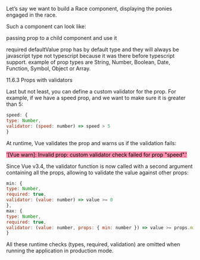 Let’s say we want to build a Race component, displaying the ponies engaged in the race.

Such a component can look like:

passing prop to a child component and use it 

required 
defaultValue
prop has by default type and they will always be javascript type not typescript because it was there before typescript support. example of prop types are String, Number, Boolean, Date, Function, Symbol, Object or Array.

11.6.3 Props with validators

Last but not least, you can define a custom validator for the prop. For example, if we have a speed prop, and we want to make sure it is greater than 5:

```js
speed: {
type: Number,
validator: (speed: number) => speed > 5
}
```

At runtime, Vue validates the prop and warns us if the validation fails:

<mark style="background: #FF5582A6;">'[Vue warn]: Invalid prop: custom validator check failed for prop "speed".'</mark>

Since Vue v3.4, the validator function is now called with a second argument containing all the props, allowing to validate the value against other props:

```js
min: {
type: Number,
required: true,
validator: (value: number) => value >= 0
},
max: {
type: Number,
required: true,
validator: (value: number, props: { min: number }) => value >= props.min
}
```

All these runtime checks (types, required, validation) are omitted when running the application in production mode.